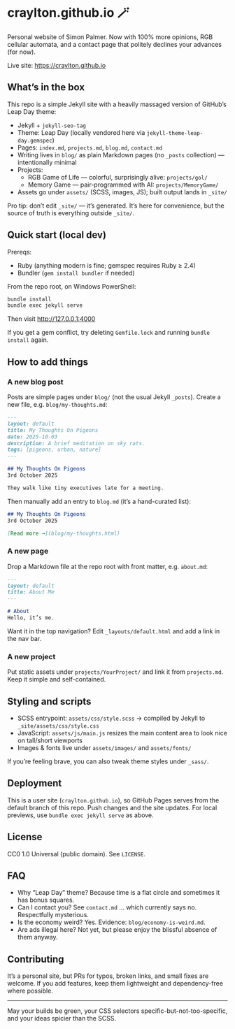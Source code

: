 # craylton.github.io 🪄

Personal website of Simon Palmer. Now with 100% more opinions, RGB cellular automata, and a contact page that politely declines your advances (for now).

Live site: https://craylton.github.io

## What’s in the box

This repo is a simple Jekyll site with a heavily massaged version of GitHub’s Leap Day theme:

- Jekyll + `jekyll-seo-tag`
- Theme: Leap Day (locally vendored here via `jekyll-theme-leap-day.gemspec`)
- Pages: `index.md`, `projects.md`, `blog.md`, `contact.md`
- Writing lives in `blog/` as plain Markdown pages (no `_posts` collection) — intentionally minimal
- Projects:
	- RGB Game of Life — colorful, surprisingly alive: `projects/gol/`
	- Memory Game — pair-programmed with AI: `projects/MemoryGame/`
- Assets go under `assets/` (SCSS, images, JS); built output lands in `_site/`

Pro tip: don’t edit `_site/` — it’s generated. It’s here for convenience, but the source of truth is everything outside `_site/`.

## Quick start (local dev)

Prereqs:
- Ruby (anything modern is fine; gemspec requires Ruby ≥ 2.4)
- Bundler (`gem install bundler` if needed)

From the repo root, on Windows PowerShell:

```powershell
bundle install
bundle exec jekyll serve
```

Then visit http://127.0.0.1:4000

If you get a gem conflict, try deleting `Gemfile.lock` and running `bundle install` again.

## How to add things

### A new blog post
Posts are simple pages under `blog/` (not the usual Jekyll `_posts`). Create a new file, e.g. `blog/my-thoughts.md`:

```markdown
---
layout: default
title: My Thoughts On Pigeons
date: 2025-10-03
description: A brief meditation on sky rats.
tags: [pigeons, urban, nature]
---

## My Thoughts On Pigeons
3rd October 2025

They walk like tiny executives late for a meeting.
```

Then manually add an entry to `blog.md` (it’s a hand-curated list):

```markdown
## My Thoughts On Pigeons
3rd October 2025

[Read more →](blog/my-thoughts.html)
```

### A new page
Drop a Markdown file at the repo root with front matter, e.g. `about.md`:

```markdown
---
layout: default
title: About Me
---

# About
Hello, it’s me.
```

Want it in the top navigation? Edit `_layouts/default.html` and add a link in the nav bar.

### A new project
Put static assets under `projects/YourProject/` and link it from `projects.md`. Keep it simple and self-contained.

## Styling and scripts

- SCSS entrypoint: `assets/css/style.scss` → compiled by Jekyll to `_site/assets/css/style.css`
- JavaScript: `assets/js/main.js` resizes the main content area to look nice on tall/short viewports
- Images & fonts live under `assets/images/` and `assets/fonts/`

If you’re feeling brave, you can also tweak theme styles under `_sass/`.

## Deployment

This is a user site (`craylton.github.io`), so GitHub Pages serves from the default branch of this repo. Push changes and the site updates. For local previews, use `bundle exec jekyll serve` as above.

## License

CC0 1.0 Universal (public domain). See `LICENSE`.

## FAQ

- Why “Leap Day” theme? Because time is a flat circle and sometimes it has bonus squares.
- Can I contact you? See `contact.md` … which currently says no. Respectfully mysterious.
- Is the economy weird? Yes. Evidence: `blog/economy-is-weird.md`.
- Are ads illegal here? Not yet, but please enjoy the blissful absence of them anyway.

## Contributing

It’s a personal site, but PRs for typos, broken links, and small fixes are welcome. If you add features, keep them lightweight and dependency-free where possible.

---

May your builds be green, your CSS selectors specific-but-not-too-specific, and your ideas spicier than the SCSS.